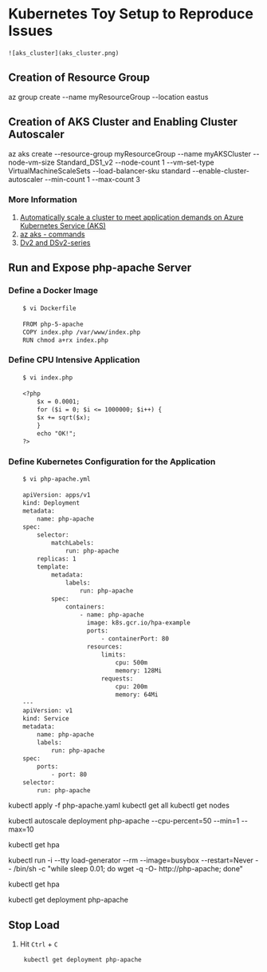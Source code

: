 # Kubernetes Toy Setup to Reproduce Issues #

	![aks_cluster](aks_cluster.png)

## Creation of Resource Group ##
az group create --name myResourceGroup --location eastus

## Creation of AKS Cluster and Enabling Cluster Autoscaler ##
az aks create --resource-group myResourceGroup --name myAKSCluster --node-vm-size Standard_DS1_v2 --node-count 1 --vm-set-type VirtualMachineScaleSets --load-balancer-sku standard --enable-cluster-autoscaler --min-count 1 --max-count 3

### More Information ###
1. [Automatically scale a cluster to meet application demands on Azure Kubernetes Service (AKS)](https://docs.microsoft.com/en-us/azure/aks/cluster-autoscaler)
2. [az aks - commands](https://docs.microsoft.com/en-us/cli/azure/aks?view=azure-cli-latest#az_aks_create)
3. [Dv2 and DSv2-series](https://docs.microsoft.com/en-us/azure/virtual-machines/dv2-dsv2-series)

## Run and Expose php-apache Server ##
### Define a Docker Image ###

		$ vi Dockerfile

		FROM php-5-apache
		COPY index.php /var/www/index.php
		RUN chmod a+rx index.php

### Define CPU Intensive Application ###

		$ vi index.php

		<?php
			$x = 0.0001;
			for ($i = 0; $i <= 1000000; $i++) {
			$x += sqrt($x);
			}
			echo "OK!";
		?>

### Define Kubernetes Configuration for the Application ###

		$ vi php-apache.yml

		apiVersion: apps/v1
		kind: Deployment
		metadata:
		    name: php-apache
		spec:
		    selector:
		        matchLabels:
		            run: php-apache
		    replicas: 1
		    template:
		        metadata:
		            labels:
		                run: php-apache
		        spec:
		            containers:
		                - name: php-apache
		                  image: k8s.gcr.io/hpa-example
		                  ports:
		                      - containerPort: 80
		                  resources:
		                      limits:
		                          cpu: 500m
		                          memory: 128Mi
		                      requests:
		                          cpu: 200m
		                          memory: 64Mi
		---
		apiVersion: v1
		kind: Service
		metadata:
		    name: php-apache
		    labels:
		        run: php-apache
		spec:
		    ports:
		        - port: 80
		selector:
		    run: php-apache
        

kubectl apply -f php-apache.yaml
kubectl get all
kubectl get nodes

kubectl autoscale deployment php-apache --cpu-percent=50 --min=1 --max=10

kubectl get hpa

kubectl run -i --tty load-generator --rm --image=busybox --restart=Never -- /bin/sh -c "while sleep 0.01; do wget -q -O- http://php-apache; done"

kubectl get hpa

kubectl get deployment php-apache

## Stop Load ##
1. Hit `Ctrl` + `C`

		kubectl get deployment php-apache